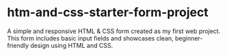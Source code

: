 # htm-and-css-starter-form-project
A simple and responsive HTML &amp; CSS form created as my first web project. This form includes basic input fields and showcases clean, beginner-friendly design using HTML and CSS.
